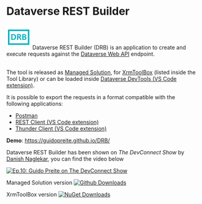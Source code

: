 # Dataverse REST Builder
<img src="https://raw.githubusercontent.com/GuidoPreite/DRB/main/img/drb_icon.png" alt="Dataverse REST Builder" />
Dataverse REST Builder (DRB) is an application to create and execute requests against the <a target="_blank" href="https://docs.microsoft.com/en-us/powerapps/developer/data-platform/webapi/overview">Dataverse Web API</a> endpoint.<br/><br/>

The tool is released as <a target="_blank" href="https://github.com/GuidoPreite/DRB/releases">Managed Solution</a>, for <a target="_blank" href="https://www.xrmtoolbox.com">XrmToolBox</a> (listed inside the Tool Library) or can be loaded inside <a target="_blank" href="https://marketplace.visualstudio.com/items?itemName=danish-naglekar.dataverse-devtools">Dataverse DevTools (VS Code extension)</a>.

It is possible to export the requests in a format compatible with the following applications:
- <a target="_blank" href="https://www.postman.com/">Postman</a>
- <a target="_blank" href="https://marketplace.visualstudio.com/items?itemName=humao.rest-client">REST Client (VS Code extension)</a>
- <a target="_blank" href="https://www.thunderclient.com/">Thunder Client (VS Code extension)</a>

**Demo**: <a target="_blank" href="https://guidopreite.github.io/DRB/">https://guidopreite.github.io/DRB/</a>

Dataverse REST Builder has been shown on _The DevConnect Show_ by <a target="_blank" href="https://powermaverick.dev">Danish Naglekar</a>, you can find the video below

[![Ep.10: Guido Preite on The DevConnect Show](https://img.youtube.com/vi/VYtWd5QDQq8/0.jpg)](https://www.youtube.com/watch?v=VYtWd5QDQq8)

Managed Solution version [![Github Downloads](https://img.shields.io/github/downloads/GuidoPreite/DRB/total.svg)](https://github.com/GuidoPreite/DRB/releases)

XrmToolBox version [![NuGet Downloads](https://img.shields.io/nuget/dt/GuidoPreite.DRB.svg)](https://www.xrmtoolbox.com/plugins/GuidoPreite.DRB/)
